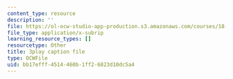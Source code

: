 ```yaml
---
content_type: resource
description: ''
file: https://ol-ocw-studio-app-production.s3.amazonaws.com/courses/18-01sc-single-variable-calculus-fall-2010/bb17efff4514460b1ff26823d10dc5a4_PNTnmH6jsRI.srt
file_type: application/x-subrip
learning_resource_types: []
resourcetype: Other
title: 3play caption file
type: OCWFile
uid: bb17efff-4514-460b-1ff2-6823d10dc5a4
---
```

